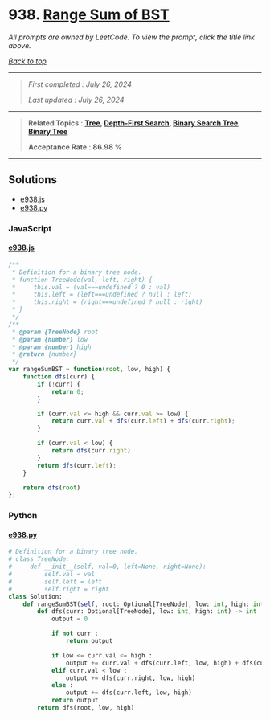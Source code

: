 # 938. [Range Sum of BST](<https://leetcode.com/problems/range-sum-of-bst>)

*All prompts are owned by LeetCode. To view the prompt, click the title link above.*

*[Back to top](<../README.md>)*

------

> *First completed : July 26, 2024*
>
> *Last updated : July 26, 2024*

------

> **Related Topics** : **[Tree](<by_topic/Tree.md>), [Depth-First Search](<by_topic/Depth-First Search.md>), [Binary Search Tree](<by_topic/Binary Search Tree.md>), [Binary Tree](<by_topic/Binary Tree.md>)**
>
> **Acceptance Rate** : **86.98 %**

------

## Solutions

- [e938.js](<../my-submissions/e938.js>)
- [e938.py](<../my-submissions/e938.py>)
### JavaScript
#### [e938.js](<../my-submissions/e938.js>)
```JavaScript
/**
 * Definition for a binary tree node.
 * function TreeNode(val, left, right) {
 *     this.val = (val===undefined ? 0 : val)
 *     this.left = (left===undefined ? null : left)
 *     this.right = (right===undefined ? null : right)
 * }
 */
/**
 * @param {TreeNode} root
 * @param {number} low
 * @param {number} high
 * @return {number}
 */
var rangeSumBST = function(root, low, high) {
    function dfs(curr) {
        if (!curr) {
            return 0;
        }

        if (curr.val <= high && curr.val >= low) {
            return curr.val + dfs(curr.left) + dfs(curr.right);
        }

        if (curr.val < low) {
            return dfs(curr.right)
        }
        return dfs(curr.left);
    }

    return dfs(root)
};
```

### Python
#### [e938.py](<../my-submissions/e938.py>)
```Python
# Definition for a binary tree node.
# class TreeNode:
#     def __init__(self, val=0, left=None, right=None):
#         self.val = val
#         self.left = left
#         self.right = right
class Solution:
    def rangeSumBST(self, root: Optional[TreeNode], low: int, high: int) -> int:
        def dfs(curr: Optional[TreeNode], low: int, high: int) -> int :
            output = 0

            if not curr :
                return output

            if low <= curr.val <= high :
                output += curr.val + dfs(curr.left, low, high) + dfs(curr.right, low, high)
            elif curr.val < low : 
                output += dfs(curr.right, low, high)
            else :
                output += dfs(curr.left, low, high)
            return output
        return dfs(root, low, high)
```

